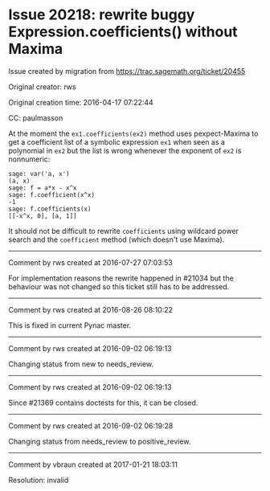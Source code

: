 # Issue 20218: rewrite buggy Expression.coefficients() without Maxima

Issue created by migration from https://trac.sagemath.org/ticket/20455

Original creator: rws

Original creation time: 2016-04-17 07:22:44

CC:  paulmasson

At the moment the `ex1.coefficients(ex2)` method uses pexpect-Maxima to get a coefficient list of a symbolic expression `ex1` when seen as a polynomial in `ex2` but the list is wrong whenever the exponent of `ex2` is nonnumeric:

```
sage: var('a, x')
(a, x)
sage: f = a*x - x^x
sage: f.coefficient(x^x)
-1
sage: f.coefficients(x)
[[-x^x, 0], [a, 1]]
```

It should not be difficult to rewrite `coefficients` using wildcard power search and the `coefficient` method (which doesn't use Maxima).


---

Comment by rws created at 2016-07-27 07:03:53

For implementation reasons the rewrite happened in #21034 but the behaviour was not changed so this ticket still has to be addressed.


---

Comment by rws created at 2016-08-26 08:10:22

This is fixed in current Pynac master.


---

Comment by rws created at 2016-09-02 06:19:13

Changing status from new to needs_review.


---

Comment by rws created at 2016-09-02 06:19:13

Since #21369 contains doctests for this, it can be closed.


---

Comment by rws created at 2016-09-02 06:19:28

Changing status from needs_review to positive_review.


---

Comment by vbraun created at 2017-01-21 18:03:11

Resolution: invalid
